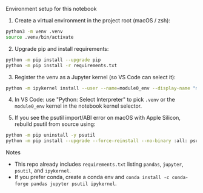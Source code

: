Environment setup for this notebook

1. Create a virtual environment in the project root (macOS / zsh):

```bash
python3 -m venv .venv
source .venv/bin/activate
```

2. Upgrade pip and install requirements:

```bash
python -m pip install --upgrade pip
python -m pip install -r requirements.txt
```

3. Register the venv as a Jupyter kernel (so VS Code can select it):

```bash
python -m ipykernel install --user --name=module0_env --display-name "module0_env"
```

4. In VS Code: use "Python: Select Interpreter" to pick `.venv` or the `module0_env` kernel in the notebook kernel selector.

5. If you see the psutil import/ABI error on macOS with Apple Silicon, rebuild psutil from source using:

```bash
python -m pip uninstall -y psutil
python -m pip install --upgrade --force-reinstall --no-binary :all: psutil
```

Notes
- This repo already includes `requirements.txt` listing `pandas`, `jupyter`, `psutil`, and `ipykernel`.
- If you prefer conda, create a conda env and `conda install -c conda-forge pandas jupyter psutil ipykernel`.
